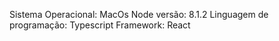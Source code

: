 Sistema Operacional: MacOs
Node versão: 8.1.2
Linguagem de programação: Typescript
Framework: React
